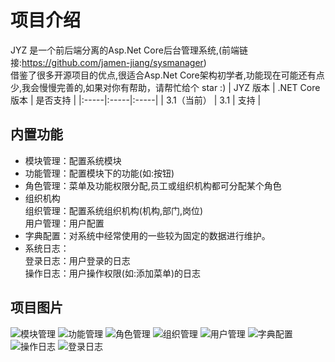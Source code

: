 # 项目介绍
JYZ 是一个前后端分离的Asp.Net Core后台管理系统,(前端链接:https://github.com/jamen-jiang/sysmanager)  
借鉴了很多开源项目的优点,很适合Asp.Net Core架构初学者,功能现在可能还有点少,我会慢慢完善的,如果对你有帮助，请帮忙给个 star :)
| JYZ 版本 | .NET Core 版本 | 是否支持 |
|:-----|:-----|:-----|
| 3.1（当前） | 3.1 | 支持 |

## 内置功能

- 模块管理：配置系统模块
- 功能管理：配置模块下的功能(如:按钮)
- 角色管理：菜单及功能权限分配,员工或组织机构都可分配某个角色
- 组织机构  
    组织管理：配置系统组织机构(机构,部门,岗位)  
    用户管理：用户配置  
- 字典配置：对系统中经常使用的一些较为固定的数据进行维护。
- 系统日志：  
    登录日志：用户登录的日志  
    操作日志：用户操作权限(如:添加菜单)的日志 
## 项目图片 
![模块管理](https://gitee.com/jamen1004/readmeimg/raw/master/%E6%A8%A1%E5%9D%97%E7%AE%A1%E7%90%86.png)
![功能管理](https://gitee.com/jamen1004/readmeimg/raw/master/%E5%8A%9F%E8%83%BD%E7%AE%A1%E7%90%86.png)
![角色管理](https://gitee.com/jamen1004/readmeimg/raw/master/%E8%A7%92%E8%89%B2%E7%AE%A1%E7%90%86.png)
![组织管理](https://gitee.com/jamen1004/readmeimg/raw/master/%E7%BB%84%E7%BB%87%E7%AE%A1%E7%90%86.png)
![用户管理](https://gitee.com/jamen1004/readmeimg/raw/master/%E7%94%A8%E6%88%B7%E7%AE%A1%E7%90%86.png)
![字典配置](https://gitee.com/jamen1004/readmeimg/raw/master/%E5%AD%97%E5%85%B8%E9%85%8D%E7%BD%AE.png)
![操作日志](https://gitee.com/jamen1004/readmeimg/raw/master/%E6%93%8D%E4%BD%9C%E6%97%A5%E5%BF%97.png)
![登录日志](https://gitee.com/jamen1004/readmeimg/raw/master/%E7%99%BB%E5%BD%95%E6%97%A5%E5%BF%97.png)
